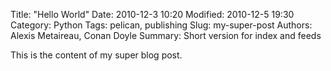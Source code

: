 Title: "Hello World"
Date: 2010-12-3 10:20
Modified: 2010-12-5 19:30
Category: Python
Tags: pelican, publishing
Slug: my-super-post
Authors: Alexis Metaireau, Conan Doyle
Summary: Short version for index and feeds

This is the content of my super blog post.